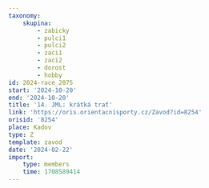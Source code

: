```yaml
---
taxonomy:
    skupina:
        - zabicky
        - pulci1
        - pulci2
        - zaci1
        - zaci2
        - dorost
        - hobby
id: 2024-race_2075
start: '2024-10-20'
end: '2024-10-20'
title: '14. JML: krátká trať'
link: 'https://oris.orientacnisporty.cz/Zavod?id=8254'
orisid: '8254'
place: Kadov
type: Z
template: zavod
date: '2024-02-22'
import:
    type: members
    time: 1708589414
---
```


